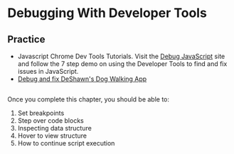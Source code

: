 # Debugging With Developer Tools

## Practice

* Javascript Chrome Dev Tools Tutorials. Visit the [Debug JavaScript](https://developer.chrome.com/docs/devtools/javascript/#reproduce) site and follow the 7 step demo on using the Developer Tools to find and fix issues in JavaScript.
* [Debug and fix DeShawn's Dog Walking App](./chapters/DD-DEBUGGING.md)

##
Once you complete this chapter, you should be able to:
1. Set breakpoints
1. Step over code blocks
1. Inspecting data structure
1. Hover to view structure
1. How to continue script execution